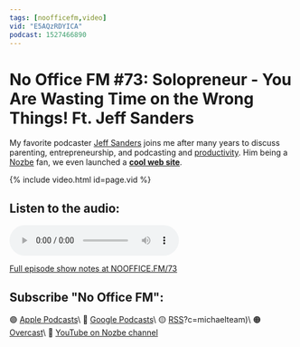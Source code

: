```yaml
---
tags: [noofficefm,video]
vid: "E5AQzRDYICA"
podcast: 1527466890
---
```


# No Office FM #73: Solopreneur - You Are Wasting Time on the Wrong Things! Ft. Jeff Sanders

My favorite podcaster [Jeff Sanders](/jeff) joins me after many years to discuss parenting, entrepreneurship, and podcasting and [productivity](/productivity). Him being a [Nozbe][n] fan, we even launched a **[cool web site](https://nozbe.com/jeff/?c=michaelteam)**.

{% include video.html id=page.vid %}

<!--More-->

## Listen to the audio:

<audio controls>
<source src="https://media.transistor.fm/6bc994a1/effb09a4.mp3" type="audio/mpeg">
</audio>



[Full episode show notes at NOOFFICE.FM/73](https://nooffice.fm/73)

## Subscribe "No Office FM":

🟣 [Apple Podcasts](https://podcasts.apple.com/podcast/no-office/id1527466890)\\
🔵 [Google Podcasts](https://podcasts.google.com/feed/aHR0cHM6Ly9mZWVkcy50cmFuc2lzdG9yLmZtL25vb2ZmaWNl)\\
🟡 [RSS](https://nozbe.com/nooffice.rss)?c=michaelteam)\\
🟠 [Overcast](https://overcast.fm/itunes1527466890/no-office)\\
🔴 [YouTube on Nozbe channel](https://youtube.com/NozbeCom)

<!--podcast: 1527466890-->

[n]: https://michael.gratis/nozbe
[np]: https://michael.gratis/nozbepersonal